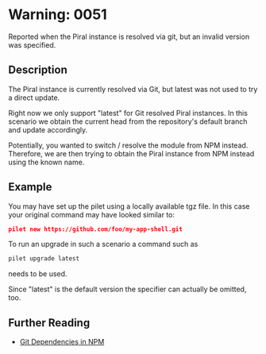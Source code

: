 # Warning: 0051

Reported when the Piral instance is resolved via git, but an invalid version was specified.

## Description

The Piral instance is currently resolved via Git, but latest was not used to try a direct update.

Right now we only support "latest" for Git resolved Piral instances. In this scenario we obtain the
current head from the repository's default branch and update accordingly.

Potentially, you wanted to switch / resolve the module from NPM instead. Therefore, we are then trying to
obtain the Piral instance from NPM instead using the known name.

## Example

You may have set up the pilet using a locally available tgz file. In this case your original command may
have looked similar to:

```json
pilet new https://github.com/foo/my-app-shell.git
```

To run an upgrade in such a scenario a command such as

```sh
pilet upgrade latest
```

needs to be used.

Since "latest" is the default version the specifier can actually be omitted, too.

## Further Reading

 - [Git Dependencies in NPM](https://medium.com/@jonchurch/use-github-branch-as-dependency-in-package-json-5eb609c81f1a)
